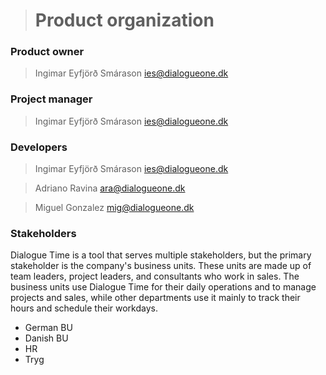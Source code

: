
> # Product organization

### Product owner

> Ingimar Eyfjörð Smárason
ies@dialogueone.dk

### Project manager
> Ingimar Eyfjörð Smárason
ies@dialogueone.dk

### Developers
> Ingimar Eyfjörð Smárason
ies@dialogueone.dk

> Adriano Ravina
ara@dialogueone.dk

> Miguel Gonzalez
mig@dialogueone.dk

### Stakeholders
Dialogue Time is a tool that serves multiple stakeholders, but the primary stakeholder is the company's business units. These units are made up of team leaders, project leaders, and consultants who work in sales. The business units use Dialogue Time for their daily operations and to manage projects and sales, while other departments use it mainly to track their hours and schedule their workdays.

- German BU
- Danish BU
- HR
- Tryg
